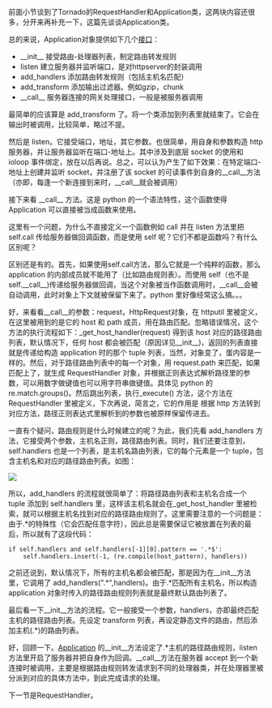 前面小节谈到了Tornado的RequestHandler和Application类，这两块内容还很多，分开来再补充一下，这篇先谈谈Application类。

总的来说，Application对象提供如下几个[接口](http://www.nowamagic.net/academy/tag/%E6%8E%A5%E5%8F%A3)：

* \_\_init\_\_ 接受路由-处理器列表，制定路由转发规则
* listen 建立服务器并监听端口，是对httpserver的封装调用
* add\_handlers 添加路由转发规则（包括主机名匹配）
* add\_transform 添加输出过滤器。例如gzip，chunk
* \_\_call\_\_ 服务器连接的网关处理接口，一般是被服务器调用

最简单的应该算是 add\_transform 了。将一个类添加到列表里就结束了。它会在输出时被调用，比较简单，略过不提。

然后是 listen。它接受端口，地址，其它参数。也很简单，用自身和参数构造 http 服务器，并让服务器监听在端口-地址上。其中涉及到底层 socket 的使用和 ioloop 事件绑定，放在以后再说。总之，可以认为产生了如下效果：在特定端口-地址上创建并监听 socket，并注册了该 socket 的可读事件到自身的\_\_call\_\_方法（亦即，每逢一个新连接到来时，\_\_call\_\_就会被调用）

接下来看 \_\_call\_\_ 方法。这是 python 的一个语法特性，这个函数使得 Application 可以直接被当成函数来使用。

这里有一个问题，为什么不直接定义一个函数例如 call 并在 listen 方法里把 self.call 传给服务器做回调函数，而是使用 self 呢？它们不都是函数吗？有什么区别呢？

区别还是有的。首先，如果使用self.call方法，那么它就是一个纯粹的函数，那么 application 的内部成员就不能用了（比如路由规则表）。而使用 self（也不是self.\_\_call\_\_\)传递给服务器做回调，当这个对象被当作函数调用时，\_\_call\_\_会被自动调用，此时对象上下文就被保留下来了。python 里好像经常这么搞。。。

好，来看看\_\_call\_\_的参数：request，HttpRequest对象，在 httputil 里被定义，在这里被用到的是它的 host 和 path 成员，用在路由匹配。忽略错误情况，这个方法的执行流程如下：\_get\_host\_handler\(request\) 得到该 host 对应的路径路由列表，默认情况下，任何 host 都会被匹配（原因详见\_\_init\_\_\)，返回的列表直接就是传递给构造 application 时的那个 tuple 列表，当然，对象变了，蛋内容是一样的。然后，对于路径路由列表中的每一个对象，用 request.path 来匹配，如果匹配上了，就生成 RequestHandler 对象，并根据正则表达式解析路径里的参数，可以用数字做键值也可以用字符串做键值。具体见 python 的 re.match.groups\(\)。然后跳出列表，执行\_execute\(\) 方法，这个方法在 RequestHandler 里被定义，下次再说，简言之，它的作用是 根据 http 方法转到对应方法，路径正则表达式里解析到的参数也被原样保留传进去。

一直有个疑问，路由规则是什么时候建立的呢？为此，我们先看 add\_handlers 方法，它接受两个参数，主机名正则，路径路由列表。同时，我们还要注意到，self.handlers 也是一个列表，是主机名路由列表，它的每个元素是一个 tuple，包含主机名和对应的路径路由列表。如图：

![](http://www.nowamagic.net/librarys/images/201312/2013_12_05_02.png)

所以，add\_handlers 的流程就很简单了：将路径路由列表和主机名合成一个 tuple 添加到 self.handlers 里，这样该主机名就会在\_get\_host\_handler 里被检索，就可以根据主机名找到对应的路径路由规则了。这里需要注意的一个问题是：由于.\*的特殊性（它会匹配任意字符），因此总是需要保证它被放置在列表的最后，所以就有了这段代码：

```
if self.handlers and self.handlers[-1][0].pattern == '.*$':
	self.handlers.insert(-1, (re.compile(host_pattern), handlers))

```

之前还说到，默认情况下，所有的主机名都会被匹配，那是因为在\_\_init\_\_方法里，它调用了 add\_handlers\(".\*",handlers\)。由于.\*匹配所有主机名，所以构造 application 对象时传入的路径路由规则列表就是最终默认路由列表了。

最后看一下\_\_init\_\_方法的流程。它一般接受一个参数，handlers，亦即最终匹配主机的路径路由列表。先设定 transform 列表，再设定静态文件的路由，然后添加主机\(.\*\)的路由列表。

好，回顾一下。[Application](http://www.nowamagic.net/academy/tag/Application) 的\_\_init\_\_方法设定了.\*主机的路径路由规则，listen 方法里开启了服务器并把自身作为回调。\_\_call\_\_方法在服务器 accept 到一个新连接时被调用，主要是根据路由规则转发请求到不同的处理器类，并在处理器里被分派到对应的具体方法中，到此完成请求的处理。

下一节是RequestHandler。

